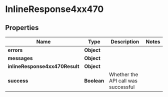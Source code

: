 # InlineResponse4xx470

## Properties
Name | Type | Description | Notes
------------ | ------------- | ------------- | -------------
**errors** | **Object** |  | 
**messages** | **Object** |  | 
**inlineResponse4xx470Result** | **Object** |  | 
**success** | **Boolean** | Whether the API call was successful | 
